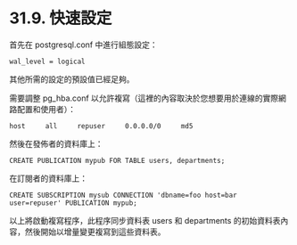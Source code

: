 # 31.9. 快速設定

首先在 postgresql.conf 中進行組態設定：

```text
wal_level = logical
```

其他所需的設定的預設值已經足夠。

需要調整 pg\_hba.conf 以允許複寫（這裡的內容取決於您想要用於連線的實際網路配置和使用者）：

```text
host     all     repuser     0.0.0.0/0     md5
```

然後在發佈者的資料庫上：

```text
CREATE PUBLICATION mypub FOR TABLE users, departments;
```

在訂閱者的資料庫上：

```text
CREATE SUBSCRIPTION mysub CONNECTION 'dbname=foo host=bar user=repuser' PUBLICATION mypub;
```

以上將啟動複寫程序，此程序同步資料表 users 和 departments 的初始資料表內容，然後開始以增量變更複寫到這些資料表。

